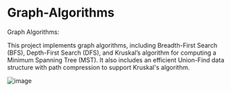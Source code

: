 # Graph-Algorithms
Graph Algorithms:

This project implements graph algorithms, including Breadth-First Search (BFS), Depth-First Search (DFS), and Kruskal’s algorithm for computing a Minimum Spanning Tree (MST). It also includes an efficient Union-Find data structure with path compression to support Kruskal's algorithm.


![image](https://github.com/user-attachments/assets/4d03446b-8e30-4655-9d08-1753dd526b28)
